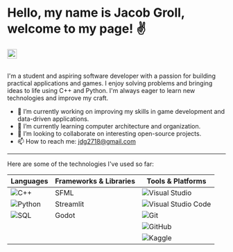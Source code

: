 # Hello, my name is Jacob Groll, welcome to my page! ✌️

<a href="https://mail.google.com/mail/?view=cm&fs=1&to=jdg2718@gmail.com">
  <img width="22px" alt="image" src="https://github.com/user-attachments/assets/d508e60a-a208-405e-a2ac-fbf525c27e35" />
</a>



<br />
<br />

I'm a student and aspiring software developer with a passion for building practical applications and games. I enjoy solving problems and bringing ideas to life using C++ and Python. I'm always eager to learn new technologies and improve my craft.

- 🔭 I’m currently working on improving my skills in game development and data-driven applications.
- 🌱 I’m currently learning computer architecture and organization.
- 👯 I’m looking to collaborate on interesting open-source projects.
- 📫 How to reach me: [jdg2718@gmail.com](https://mail.google.com/mail/?view=cm&fs=1&to=jdg2718@gmail.com)

---



Here are some of the technologies I've used so far:

| Languages     | Frameworks & Libraries | Tools & Platforms      |
|---------------|------------------------|------------------------|
| ![C++](https://img.shields.io/badge/c++-%2300599C.svg?style=for-the-badge&logo=c%2B%2B&logoColor=white)         | SFML                   | ![Visual Studio](https://img.shields.io/badge/Visual%20Studio-5C2D91.svg?style=for-the-badge&logo=visual-studio&logoColor=white)    |
| ![Python](https://img.shields.io/badge/python-3670A0?style=for-the-badge&logo=python&logoColor=ffdd54)       | Streamlit              | ![Visual Studio Code](https://img.shields.io/badge/VS%20Code-007ACC?style=for-the-badge&logo=visual-studio-code&logoColor=white) |
| ![SQL](https://img.shields.io/badge/SQL-025E8C?style=for-the-badge&logoColor=white)             | Godot                  | ![Git](https://img.shields.io/badge/git-%23F05033.svg?style=for-the-badge&logo=git&logoColor=white)                 |
|               |                        | ![GitHub](https://img.shields.io/badge/github-%23121011.svg?style=for-the-badge&logo=github&logoColor=white)         |
|               |                        | ![Kaggle](https://img.shields.io/badge/Kaggle-025E8C?style=for-the-badge&logoColor=blue)                |

<!---
Dkerker/Dkerker is a ✨ special ✨ repository because its `README.md` (this file) appears on your GitHub profile.
You can click the Preview link to take a look at your changes.
--->
